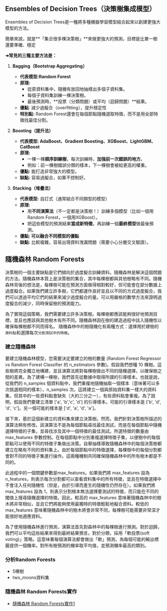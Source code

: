 ## Ensembles of Decision Trees（決策樹集成模型）

Ensembles of Decision Trees是一種將多種機器學習模型結合起來以創建更強大模型的方法。

簡單來說，就是**「集合很多棵決策樹」**來做更強大的預測，目標是比單一樹還要準確、穩定

**➜常見的三種主要方法是：**

1. **Bagging（Bootstrap Aggregating）**
	- **代表模型:Random Forest**
	- **原理:**
		- 從原資料集中，隨機有放回地抽樣出多個子資料集。
		- 每個子資料集訓練一棵決策樹。
		- 最後預測時，**投票（分類問題）或平均（迴歸問題）**結果。
	- **優點**: 減少過擬合（overfitting），提升穩定性
	- **特別點:** Random Forest還會在每個節點隨機選取特徵，而不是用全部特徵找最佳分割。

2. **Boosting（提升法）**
	- **代表模型: AdaBoost、Gradient Boosting、XGBoost、LightGBM、CatBoost**
	- **原理:**
		- 一棵一棵**順序訓練樹**，每次訓練時，**加強前一次錯誤的地方**。
		- 例如：前一棵樹錯誤分類的樣本，下一棵樹會被給更高的權重。
	- **優點:** 能打造非常強大的模型。
	- **缺點:** 容易過擬合，如果不控制好。

3. **Stacking（堆疊法）**
	- **代表模型:** 自訂式（通常結合不同類型的模型）
	- **原理:**
		- 用**不同演算法**（不一定都是決策樹！）訓練多個模型（比如一個用Random Forest，一個用XGBoost）。
		- 把這些模型的預測結果**當成新特徵**，再訓練一個**最終模型**做最後預測。
	- **優點: 可以融合不同模型的優點**
	- **缺點:** 比較複雜，容易出現資料洩漏問題（需要小心分層交叉驗證）。


## 隨機森林 Random Forests

決策樹的一個主要缺點是它們傾向於過度擬合訓練資料。隨機森林是解決這個問題的方法。隨機森林本質上是決策樹的集合，其中每棵樹都與其他樹略有不同。隨機森林背後的想法是，每棵樹可能在預測方面做得相對較好，但可能會在部分數據上過度擬合。如果我們建立許多樹，它們都運作良好並且以不同的方式過度擬合，我們可以透過平均它們的結果來減少過度擬合的量。可以用嚴格的數學方法來證明過度擬合的減少，同時保留樹的預測能力。

為了實現這個策略，我們需要建立許多決策樹。每棵樹都應該能夠很好地預測目標，並且也應該與其他樹木有所不同。隨機森林因在樹的建造過程中註入隨機性以確保每棵樹都不同而得名。 隨機森林中的樹隨機化有兩種方式：選擇用於建樹的`資料點`和選擇每次`分割測試中的特徵`。

### 建立隨機森林

要建立隨機森林模型，您需要決定要建立的樹的數量 (Random Forest Regressor vs Random Forest Classifier 的 n_estimators 參數)。假設我們想種 10 棵樹。這些樹將完全獨立地構建，並且演算法將對每棵樹做出不同的隨機選擇，以確保樹之間的差異。為了建構一棵樹，我們首先從數據中取得所謂的引導樣本。也就是說，從我們的 n_samples 個資料點中，我們重複地隨機抽取一個樣本（意味著可以多次挑選相同的樣本），n_samples 次。這將建立一個與原始資料集一樣大的資料集，但其中的一些資料點會缺失（大約三分之一），有些資料點會重複。為了說明，假設我們要建立清單 ['a', 'b','c', 'd'] 的引導樣本。可能的引導樣本是 ['b', 'd', 'd', 'c']。另一個可能的樣本是 ['d', 'a', 'd', 'a']。

接下來，基於這個新建立的資料集來建立決策樹。然而，我們針對決策樹所描述的演算法稍有修改。該演算法不是為每個節點尋找最佳測試，而是在每個節點中隨機選擇特徵的子集，並尋找涉及其中一個特徵的最佳測試。所選特徵的數量由 max_features 參數控制。在每個節點中分別重複選擇特徵子集，以便樹中的每個節點可以使用不同的特徵子集做出決策。自舉抽樣導致隨機森林中的每個決策樹都建立在略有不同的資料集上。由於每個節點中的特徵選擇，每棵樹中的每個分割都會對不同的特徵子集進行操作。這兩種機制共同確保隨機森林中的所有樹木都是不同的。

此過程中的一個關鍵參數是max_features。如果我們將 max_features 設為 n_features，則表示每次分割都可以查看資料集中的所有特徵，並且在特徵選擇中不會注入任何隨機性（但是，由於引導而產生的隨機性仍然存在）。如果我們將 max_features 設為 1，則表示分割根本無法選擇要測試的特徵，而只能在不同的閾值上搜尋隨機選擇的特徵。因此，較高的 max_features 意味著隨機森林中的樹木將非常相似，並且它們將能夠使用最獨特的特徵輕鬆地擬合資料。較低的 max_features 意味著隨機森林中的樹木將會非常不同，每棵樹可能需要非常深才能很好地適應資料。

為了使用隨機森林進行預測，演算法首先對森林中的每棵樹進行預測。對於迴歸，我們可以平均這些結果來得到最終結果預言。對於分類，採用「軟投票(soft voting)」策略。這意味著每個演算法都會做出「軟」預測，為每個可能的輸出標籤提供一個機率。對所有樹預測的機率取平均值，並預測機率最高的類別。

### 分析Random Forests
- 5棵樹
- two_moons資料集

### 隨機森林 Random Forests實作

- [隨機森林 Random Forests實作1](./random_forests1.ipynb)